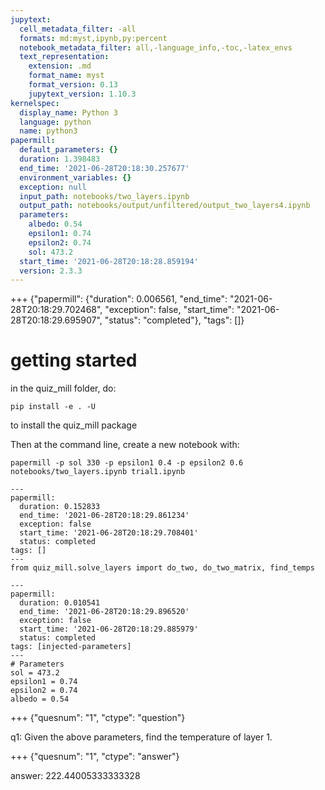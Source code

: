 ```yaml
---
jupytext:
  cell_metadata_filter: -all
  formats: md:myst,ipynb,py:percent
  notebook_metadata_filter: all,-language_info,-toc,-latex_envs
  text_representation:
    extension: .md
    format_name: myst
    format_version: 0.13
    jupytext_version: 1.10.3
kernelspec:
  display_name: Python 3
  language: python
  name: python3
papermill:
  default_parameters: {}
  duration: 1.398483
  end_time: '2021-06-28T20:18:30.257677'
  environment_variables: {}
  exception: null
  input_path: notebooks/two_layers.ipynb
  output_path: notebooks/output/unfiltered/output_two_layers4.ipynb
  parameters:
    albedo: 0.54
    epsilon1: 0.74
    epsilon2: 0.74
    sol: 473.2
  start_time: '2021-06-28T20:18:28.859194'
  version: 2.3.3
---
```


+++ {"papermill": {"duration": 0.006561, "end_time": "2021-06-28T20:18:29.702468", "exception": false, "start_time": "2021-06-28T20:18:29.695907", "status": "completed"}, "tags": []}

# getting started

in the quiz_mill folder, do:

`pip install -e . -U`


to install the quiz_mill package

Then at the command line, create a new notebook with:

`papermill -p sol 330 -p epsilon1 0.4 -p epsilon2 0.6 notebooks/two_layers.ipynb trial1.ipynb`

```{code-cell} ipython3
---
papermill:
  duration: 0.152833
  end_time: '2021-06-28T20:18:29.861234'
  exception: false
  start_time: '2021-06-28T20:18:29.708401'
  status: completed
tags: []
---
from quiz_mill.solve_layers import do_two, do_two_matrix, find_temps
```

```{code-cell} ipython3
---
papermill:
  duration: 0.010541
  end_time: '2021-06-28T20:18:29.896520'
  exception: false
  start_time: '2021-06-28T20:18:29.885979'
  status: completed
tags: [injected-parameters]
---
# Parameters
sol = 473.2
epsilon1 = 0.74
epsilon2 = 0.74
albedo = 0.54
```

+++ {"quesnum": "1", "ctype": "question"}

q1: Given the above parameters, find the temperature of layer 1.

+++ {"quesnum": "1", "ctype": "answer"}

answer: 222.44005333333328
